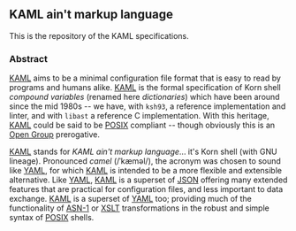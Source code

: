 KAML ain't markup language
--------------------------

This is the repository of the KAML specifications.

### Abstract

[KAML] aims to be a minimal configuration file format that is easy to read by programs and humans alike. [KAML] is the formal
specification of Korn shell *compound variables* (renamed here *dictionaries*) which have been around since the mid 1980s -- we
have, with `ksh93`, a reference implementation and linter, and with `libast` a reference C implementation. With this heritage,
[KAML] could be said to be [POSIX] compliant -- though obviously this is an [Open Group] prerogative.

[KAML] stands for *KAML ain't markup language*... it's Korn shell (with GNU lineage). Pronounced *camel* (/ˈkæməl/), the acronym
was chosen to sound like [YAML], for which [KAML] is intended to be a more flexible and extensible alternative. Like [YAML],
[KAML] is a superset of [JSON] offering many extended features that are practical for configuration files, and less important to
data exchange. [KAML] is a superset of [YAML] too; providing much of the functionality of [ASN-1] or [XSLT] transformations in
the robust and simple syntax of [POSIX] shells.

  [KAML]: https://github.com/ISLEcode/KAML
  [POSIX]: https://en.wikipedia.org/wiki/POSIX
  [Open Group]: http://www.opengroup.org
  [YAML]: https://en.wikipedia.org/wiki/YAML
  [JSON]: https://en.wikipedia.org/wiki/JSON
  [ASN-1]: https://en.wikipedia.org/wiki/Abstract_Syntax_Notation_One
  [XSLT]: https://en.wikipedia.org/wiki/XSLT

<!-- vim: set nu et tw=130 ts=8 sts=4 sw=4 ff=unix fo-=l fo+=tcroq2 fdm=marker fmr=@{,@} spell spelllang=en_gb :-->
